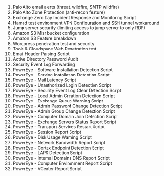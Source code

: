 1. Palo Alto email alerts (threat, wildfire, SMTP wildfire)
2. Palo Alto Zone Protection (anti-recon feature)
3. Exchange Zero Day Incident Response and Monitoring Script
4. Hamad test environment VPN Configuration and SSH tunnel workaround
5. Jump server security (limiting access to jump server to only RDP)
6. Amazon S3 Misr bucket configuration
7. Amazon S3 Feature breakdown
8. Wordpress penetration test and security
9. Tools & Cloudspace Web Penetration test
10. Email Header Parsing Script
11. Active Directory Password Audit
12. Security Event Log Forwarding
13. PowerEye - Software Installation Detection Script
14. PowerEye - Service Installation Detection Script
15. PowerEye - Mail Latency Script
16. PowerEye - Unauthorized Login Detection Script
17. PowerEye - Security Event Log Clear Detection Script
18. PowerEye - Local Admin Creation Detection Script
19. PowerEye - Exchange Queue Warning Script
20. PowerEye - Admin Password Change Detection Script
21. PowerEye - Admin Group Change Detection Script
22. PowerEye - Computer Domain Join Detection Script
23. PowerEye - Exchange Servers Status Report Script
24. PowerEye - Transport Services Restart Script
25. PowerEye - Session Report Script
26. PowerEye - Disk Usage Warning Script
27. PowerEye - Network Bandwidth Report Script
28. PowerEye - Cortex Endpoint Detection Script
29. PowerEye - LAPS Detection Script
30. PowerEye - Internal Domains DNS Report Script
31. PowerEye - Computer Environment Report Script
32. PowerEye - VCenter Report Script